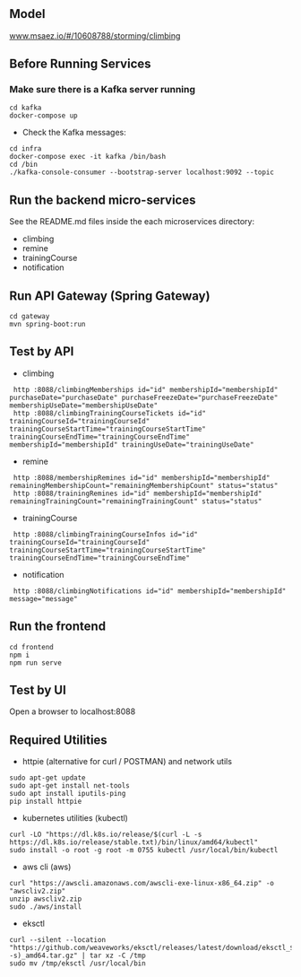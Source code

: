 # 

## Model
www.msaez.io/#/10608788/storming/climbing

## Before Running Services
### Make sure there is a Kafka server running
```
cd kafka
docker-compose up
```
- Check the Kafka messages:
```
cd infra
docker-compose exec -it kafka /bin/bash
cd /bin
./kafka-console-consumer --bootstrap-server localhost:9092 --topic
```

## Run the backend micro-services
See the README.md files inside the each microservices directory:

- climbing
- remine
- trainingCourse
- notification


## Run API Gateway (Spring Gateway)
```
cd gateway
mvn spring-boot:run
```

## Test by API
- climbing
```
 http :8088/climbingMemberships id="id" membershipId="membershipId" purchaseDate="purchaseDate" purchaseFreezeDate="purchaseFreezeDate" membershipUseDate="membershipUseDate" 
 http :8088/climbingTrainingCourseTickets id="id" trainingCourseId="trainingCourseId" trainingCourseStartTime="trainingCourseStartTime" trainingCourseEndTime="trainingCourseEndTime" membershipId="membershipId" trainingUseDate="trainingUseDate" 
```
- remine
```
 http :8088/membershipRemines id="id" membershipId="membershipId" remainingMembershipCount="remainingMembershipCount" status="status" 
 http :8088/trainingRemines id="id" membershipId="membershipId" remainingTrainingCount="remainingTrainingCount" status="status" 
```
- trainingCourse
```
 http :8088/climbingTrainingCourseInfos id="id" trainingCourseId="trainingCourseId" trainingCourseStartTime="trainingCourseStartTime" trainingCourseEndTime="trainingCourseEndTime" 
```
- notification
```
 http :8088/climbingNotifications id="id" membershipId="membershipId" message="message" 
```


## Run the frontend
```
cd frontend
npm i
npm run serve
```

## Test by UI
Open a browser to localhost:8088

## Required Utilities

- httpie (alternative for curl / POSTMAN) and network utils
```
sudo apt-get update
sudo apt-get install net-tools
sudo apt install iputils-ping
pip install httpie
```

- kubernetes utilities (kubectl)
```
curl -LO "https://dl.k8s.io/release/$(curl -L -s https://dl.k8s.io/release/stable.txt)/bin/linux/amd64/kubectl"
sudo install -o root -g root -m 0755 kubectl /usr/local/bin/kubectl
```

- aws cli (aws)
```
curl "https://awscli.amazonaws.com/awscli-exe-linux-x86_64.zip" -o "awscliv2.zip"
unzip awscliv2.zip
sudo ./aws/install
```

- eksctl 
```
curl --silent --location "https://github.com/weaveworks/eksctl/releases/latest/download/eksctl_$(uname -s)_amd64.tar.gz" | tar xz -C /tmp
sudo mv /tmp/eksctl /usr/local/bin
```

